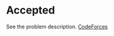 # Accepted

See the problem description. [CodeForces][1]

[1]: <https://codeforces.com/problemset/problem/1569/Accepted> "Problem Webpage"
